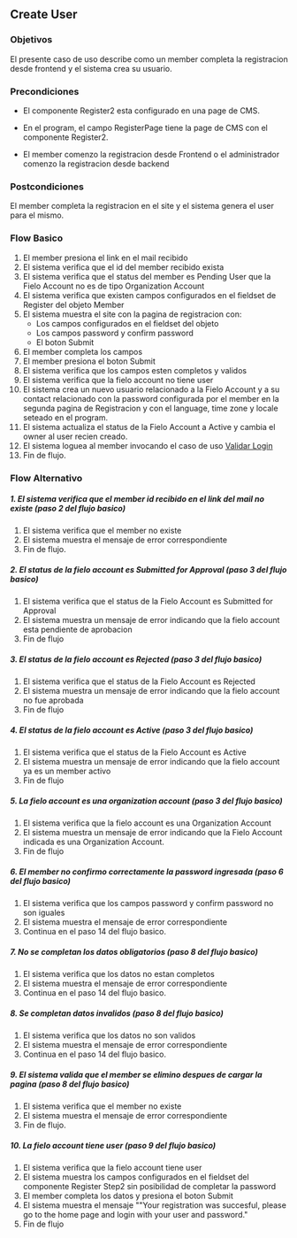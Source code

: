## Create User


### Objetivos

El presente caso de uso describe como un member completa la registracion desde frontend y el sistema crea su usuario.

### Precondiciones

- El componente Register2 esta configurado en una page de CMS. 

- En el program, el campo RegisterPage tiene la page de CMS con el componente Register2.

- El member comenzo la registracion desde Frontend o el administrador comenzo la registracion desde backend

### Postcondiciones

El member completa la registracion en el site y el sistema genera el user para el mismo.

### Flow Basico

1. El member presiona el link en el mail recibido
2. El sistema verifica que el id del member recibido exista
3. El sistema verifica que el status del member es Pending User que la Fielo Account no es de tipo Organization Account
4. El sistema verifica que existen campos configurados en el fieldset de Register del objeto Member
5. El sistema muestra el site con la pagina de registracion con:
	- Los campos configurados en el fieldset del objeto
	- Los campos password y confirm password
	- El boton Submit
6. El member completa los campos
7. El member presiona el boton Submit
8. El sistema verifica que los campos esten completos y validos
9. El sistema verifica que la fielo account no tiene user
10. El sistema crea un nuevo usuario relacionado a la Fielo Account y a su contact relacionado con la password configurada por el member en la segunda pagina de Registracion y con el language, time zone y locale seteado en el program. 
10. El sistema actualiza el status de la Fielo Account a Active y cambia el owner al user recien creado.
11. El sistema loguea al member invocando el caso de uso [Validar Login](?name=UC-PLG-ME009)
12. Fin de flujo.

### Flow Alternativo

##### 1. El sistema verifica que el member id recibido en el link del mail no existe (paso 2 del flujo basico)

1. El sistema verifica que el member no existe
2. El sistema muestra el mensaje de error correspondiente
3. Fin de flujo.

##### 2. El status de la fielo account es Submitted for Approval (paso 3 del flujo basico)

1. El sistema verifica que el status de la Fielo Account es Submitted for Approval
2. El sistema muestra un mensaje de error indicando que la fielo account esta pendiente de aprobacion
3. Fin de flujo

##### 3. El status de la fielo account es Rejected (paso 3 del flujo basico)

1. El sistema verifica que el status de la Fielo Account es Rejected
2. El sistema muestra un mensaje de error indicando que la fielo account no fue aprobada
3. Fin de flujo

##### 4. El status de la fielo account es Active (paso 3 del flujo basico)

1. El sistema verifica que el status de la Fielo Account es Active
2. El sistema muestra un mensaje de error indicando que la fielo account ya es un member activo
3. Fin de flujo

##### 5. La fielo account es una organization account (paso 3 del flujo basico)

1. El sistema verifica que la fielo account es una Organization Account
2. El sistema muestra un mensaje de error indicando que la Fielo Account indicada es una Organization Account.
3. Fin de flujo

##### 6. El member no confirmo correctamente la password ingresada  (paso 6 del flujo basico)

1. El sistema verifica que los campos password y confirm password no son iguales
2. El sistema muestra el mensaje de error correspondiente
3. Continua en el paso 14 del flujo basico.

##### 7. No se completan los datos obligatorios (paso 8 del flujo basico)

1. El sistema verifica que los datos no estan completos
2. El sistema muestra el mensaje de error correspondiente
3. Continua en el paso 14 del flujo basico.

##### 8. Se completan datos invalidos (paso 8 del flujo basico)

1. El sistema verifica que los datos no son validos
2. El sistema muestra el mensaje de error correspondiente
3. Continua en el paso 14 del flujo basico.

##### 9. El sistema valida que el member se elimino despues de cargar la pagina (paso 8 del flujo basico)

1. El sistema verifica que el member no existe
2. El sistema muestra el mensaje de error correspondiente
3. Fin de flujo.

##### 10. La fielo account tiene user (paso 9 del flujo basico)

1. El sistema verifica que la fielo account tiene user
2. El sistema muestra los campos configurados en el fieldset del componente Register Step2 sin posibilidad de completar la password
3. El member completa los datos y presiona el boton Submit
4. El sistema muestra el mensaje ""Your registration was succesful, please go to the home page and login with your user and password."
5. Fin de flujo



